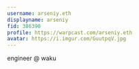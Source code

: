 ```yaml
---
username: arseniy.eth
displayname: arseniy
fid: 386390
profile: https://warpcast.com/arseniy.eth
avatar: https://i.imgur.com/GuutpqV.jpg
---
```

engineer @ waku  

